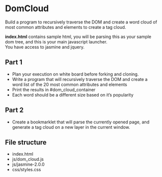 DomCloud
========

Build a program to recursively traverse the DOM and create a word cloud of most common attributes and elements to create a tag cloud.

**index.html** contains sample html, you will be parsing this as your sample dom tree, and this is your main javascript launcher.  
You have access to jasmine and jquery.

## Part 1
  
- Plan your execution on white board before forking and cloning.
- Write a program that will recursively traverse the DOM and create a word list of the 20 most common attributes and elements
- Print the results in #dom_cloud_container
- Each word should be a different size based on it’s popularity

## Part 2
  
- Create a bookmarklet that will parse the currently opened page, and generate a tag cloud on a new layer in the current window.

## File structure
  - index.html
  - js/dom_cloud.js
  - js/jasmine-2.0.0
  - css/styles.css
